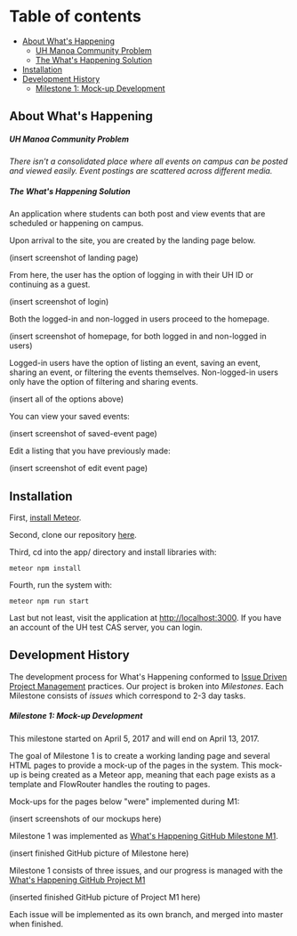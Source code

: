 # Table of contents

* [About What's Happening](#about-what's-happening)
  * [UH Manoa Community Problem](#uh-manoa-community-problem)
  * [The What's Happening Solution](#the-what's-happening-solution)
* [Installation](#installation)
* [Development History](#development-history)
  * [Milestone 1: Mock-up Development](#milestone-1-mock-up-development)

## About What's Happening

##### UH Manoa Community Problem

_There isn’t a consolidated place where all events on campus can be posted and viewed easily. Event postings are scattered across different media._

##### The What's Happening Solution

An application where students can both post and view events that are scheduled or happening on campus. 

Upon arrival to the site, you are created by the landing page below. 

(insert screenshot of landing page)

From here, the user has the option of logging in with their UH ID or continuing as a guest. 

(insert screenshot of login)

Both the logged-in and non-logged in users proceed to the homepage. 

(insert screenshot of homepage, for both logged in and non-logged in users)

Logged-in users have the option of listing an event, saving an event, sharing an event, or filtering the events themselves. Non-logged-in users only have the option of filtering and sharing events.

(insert all of the options above)

You can view your saved events:

(insert screenshot of saved-event page)

Edit a listing that you have previously made:

(insert screenshot of edit event page)

## Installation

First, [install Meteor](https://www.meteor.com/install).

Second, clone our repository [here](https://github.com/meteor-mayhem/whats-happening).

Third, cd into the app/ directory and install libraries with:

```
meteor npm install
```

Fourth, run the system with:

```
meteor npm run start
```

Last but not least, visit the application at [http://localhost:3000](http://localhost:3000). If you have an account of the UH test CAS server, you can login.

## Development History

The development process for What's Happening conformed to [Issue Driven Project Management](http://courses.ics.hawaii.edu/ics314f16/modules/project-management/) practices. Our project is broken into _Milestones_. Each Milestone consists of _issues_ which correspond to 2-3 day tasks. 

##### Milestone 1: Mock-up Development

This milestone started on April 5, 2017 and will end on April 13, 2017.

The goal of Milestone 1 is to create a working landing page and several HTML pages to provide a mock-up of the pages in the system. This mock-up is being created as a Meteor app, meaning that each page exists as a template and FlowRouter handles the routing to pages.

Mock-ups for the pages below "were" implemented during M1:

(insert screenshots of our mockups here)

Milestone 1 was implemented as [What's Happening GitHub Milestone M1](https://github.com/meteor-mayhem/whats-happening/milestone/1).

(insert finished GitHub picture of Milestone here)

Milestone 1 consists of three issues, and our progress is managed with the [What's Happening GitHub Project M1](https://github.com/meteor-mayhem/whats-happening/projects/1)

(inserted finished GitHub picture of Project M1 here)

Each issue will be implemented as its own branch, and merged into master when finished.

